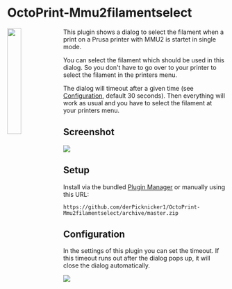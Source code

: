 # OctoPrint-Mmu2filamentselect

<img src="https://raw.githubusercontent.com/derpicknicker1/OctoPrint-Mmu2filamentselect/pics/octoprusa.png" width="25%" align="left"> 

This plugin shows a dialog to select the filament when a print on a Prusa printer with MMU2 is startet in single mode.

You can select the filament which should be used in this dialog. So you don't have to go over to your printer to select the filament in the printers menu.

The dialog will timeout after a given time (see [Configuration](configuration), default 30 seconds). Then everything will work as usual and you have to select the filament at your printers menu.


## Screenshot

<img src="https://raw.githubusercontent.com/derpicknicker1/OctoPrint-Mmu2filamentselect/pics/dialog.png"> 

## Setup

Install via the bundled [Plugin Manager](https://github.com/foosel/OctoPrint/wiki/Plugin:-Plugin-Manager)
or manually using this URL:

    https://github.com/derPicknicker1/OctoPrint-Mmu2filamentselect/archive/master.zip

## Configuration

In the settings of this plugin you can set the timeout. If this timeout runs out after the dialog pops up, it will close the dialog automatically. 

<img src="https://raw.githubusercontent.com/derpicknicker1/OctoPrint-Mmu2filamentselect/pics/settings2.png"> 
